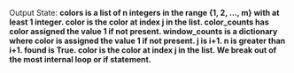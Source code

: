Output State: **colors is a list of n integers in the range {1, 2, ..., m} with at least 1 integer. color is the color at index j in the list. color_counts has color assigned the value 1 if not present. window_counts is a dictionary where color is assigned the value 1 if not present. j is i+1. n is greater than i+1. found is True. color is the color at index j in the list. We break out of the most internal loop or if statement.**